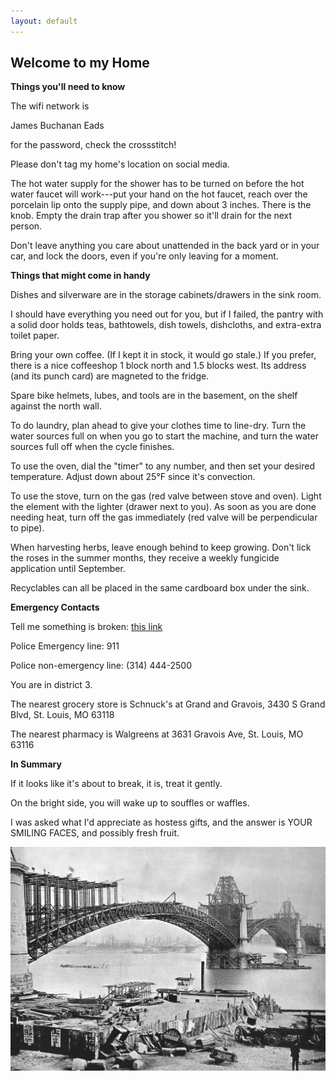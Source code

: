 ```yaml
---
layout: default
---
```

## Welcome to my Home

**Things you'll need to know**
 
 
 The wifi network is 
 
 James Buchanan Eads
 
 for the password, check the crossstitch! 
 
 
 Please don't tag my home's location on social media.

 
 The hot water supply for the shower has to be turned on before the hot water faucet will work---put your hand on the hot faucet, reach over the porcelain lip onto the supply pipe, and down about 3 inches. There is the knob. Empty the drain trap after you shower so it'll drain for the next person.
 
 
 Don't leave anything you care about unattended in the back yard or in your car, and lock the doors, even if you're only leaving for a moment.
 

 
 
 **Things that might come in handy**
 
 Dishes and silverware are in the storage cabinets/drawers in the sink room.
 
 I should have everything you need out for you, but if I failed, the pantry with a solid door holds teas, bathtowels, dish towels, dishcloths, and extra-extra toilet paper.
 
 Bring your own coffee. (If I kept it in stock, it would go stale.) If you prefer, there is a nice coffeeshop 1 block north and 1.5 blocks west. Its address (and its punch card) are magneted to the fridge.
 
 Spare bike helmets, lubes, and tools are in the basement, on the shelf against the north wall.
 
 To do laundry, plan ahead to give your clothes time to line-dry. Turn the water sources full on when you go to start the machine, and turn the water sources full off when the cycle finishes. 
 
 To use the oven, dial the "timer" to any number, and then set your desired temperature. Adjust down about 25°F since it's convection.
 
 To use the stove, turn on the gas (red valve between stove and oven). Light the element with the lighter (drawer next to you). As soon as you are done needing heat, turn off the gas immediately (red valve will be perpendicular to pipe).
 
 When harvesting herbs, leave enough behind to keep growing. Don't lick the roses in the summer months, they receive a weekly fungicide application until September.
 
 Recyclables can all be placed in the same cardboard box under the sink.
 
 **Emergency Contacts**
 
 Tell me something is broken: [this link][]
 
 Police Emergency line: 911
 
 Police non-emergency line: (314) 444-2500
 
 You are in district 3. 
 
 The nearest grocery store is Schnuck's at Grand and Gravois, 3430 S Grand Blvd, St. Louis, MO 63118
 
 The nearest pharmacy is Walgreens at 3631 Gravois Ave, St. Louis, MO 63116

 **In Summary**
 
 If it looks like it's about to break, it is, treat it gently.
 
 On the bright side, you will wake up to souffles or waffles.
 
 I was asked what I'd appreciate as hostess gifts, and the answer is YOUR SMILING FACES, and possibly fresh fruit.
 
 ![build](/img/eads.jpg)
 
 [here]: https://amzn.com/w/2KJZWT9JK8PH2 
 [this link]: https://docs.google.com/forms/d/e/1FAIpQLSeYO4KfC5Cr-x-NKGqH17v_iW3kIbaB0KmW0yviuFAyFr7YWg/viewform
